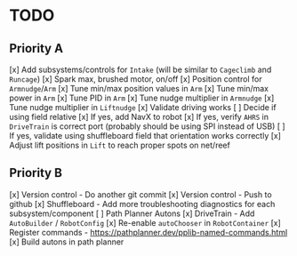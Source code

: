 # TODO

## Priority A
  [x] Add subsystems/controls for `Intake` (will be similar to `Cageclimb` and `Runcage`)
  [x] Spark max, brushed motor, on/off
[x] Position control for `Armnudge`/`Arm`
  [x] Tune min/max position values in `Arm`
  [x] Tune min/max power in `Arm`
  [x] Tune PID in `Arm`
  [x] Tune nudge multiplier in `Armnudge`
  [x] Tune nudge multiplier in `Liftnudge`
  [x] Validate driving works
  [ ] Decide if using field relative
    [x] If yes, add NavX to robot 
    [x] If yes, verify `AHRS` in `DriveTrain` is correct port (probably should be using SPI instead of USB)
    [ ] If yes, validate using shuffleboard field that orientation works correctly
  [x] Adjust lift positions in `Lift` to reach proper spots on net/reef

## Priority B

[x] Version control - Do another git commit
[x] Version control - Push to github
[x] Shuffleboard - Add more troubleshooting diagnostics for each subsystem/component
[ ] Path Planner Autons
  [x] DriveTrain - Add `AutoBuilder` / `RobotConfig`
  [x] Re-enable `autoChooser` in `RobotContainer`
  [x] Register commands - https://pathplanner.dev/pplib-named-commands.html
  [x] Build autons in path planner